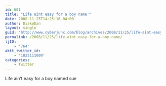 ```yaml
---
id: 601
title: "Life aint easy for a boy name'"
date: 2008-11-25T14:25:16-04:00
author: DizkoDan
layout: single
guid: 'http://www.cyberjunx.com/blog/archives/2008/11/25/life-aint-easy-for-a-boy-name/'
permalink: /2008/11/25/life-aint-easy-for-a-boy-name/
ljID:
    - '764'
aktt_twitter_id:
    - '1023111009'
categories:
    - Twitter
---
```


Life ain’t easy for a boy named sue